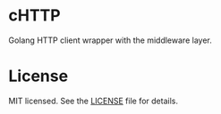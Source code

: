 # cHTTP

Golang HTTP client wrapper with the middleware layer.

# License

MIT licensed. See the [LICENSE](LICENSE) file for details.

